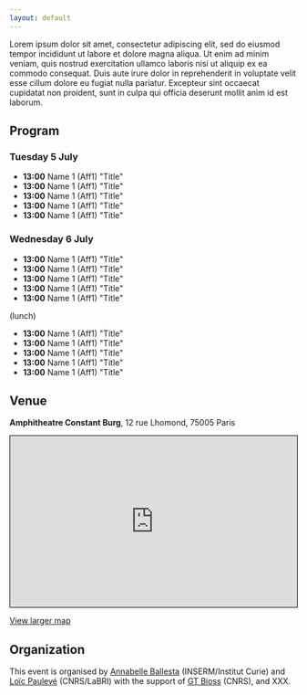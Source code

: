 ```yaml
---
layout: default
---
```


Lorem ipsum dolor sit amet, consectetur adipiscing elit, sed do eiusmod tempor incididunt ut labore et dolore magna aliqua. Ut enim ad minim veniam, quis nostrud exercitation ullamco laboris nisi ut aliquip ex ea commodo consequat. Duis aute irure dolor in reprehenderit in voluptate velit esse cillum dolore eu fugiat nulla pariatur. Excepteur sint occaecat cupidatat non proident, sunt in culpa qui officia deserunt mollit anim id est laborum.

## Program

### Tuesday 5 July

* **13:00** Name 1 (Aff1) "Title"
* **13:00** Name 1 (Aff1) "Title"
* **13:00** Name 1 (Aff1) "Title"
* **13:00** Name 1 (Aff1) "Title"
* **13:00** Name 1 (Aff1) "Title"

### Wednesday 6 July

* **13:00** Name 1 (Aff1) "Title"
* **13:00** Name 1 (Aff1) "Title"
* **13:00** Name 1 (Aff1) "Title"
* **13:00** Name 1 (Aff1) "Title"
* **13:00** Name 1 (Aff1) "Title"

(lunch)

* **13:00** Name 1 (Aff1) "Title"
* **13:00** Name 1 (Aff1) "Title"
* **13:00** Name 1 (Aff1) "Title"
* **13:00** Name 1 (Aff1) "Title"
* **13:00** Name 1 (Aff1) "Title"

## Venue

**Amphitheatre Constant Burg**, 12 rue Lhomond, 75005 Paris

<iframe width="100%" height="300" frameborder="0" scrolling="no" marginheight="0" marginwidth="0" src="https://www.openstreetmap.org/export/embed.html?bbox=2.3434057831764226%2C48.843220762337914%2C2.347885072231293%2C48.84478472278177&amp;layer=mapnik&amp;marker=48.84400274866488%2C2.3456454277038574" style="border: 1px solid black"></iframe>

[View larger map](https://www.openstreetmap.org/?mlat=48.84400&amp;mlon=2.34565#map=19/48.84400/2.34565)



## Organization

This event is organised by <a href="http://annabelle.ballesta.fr/">Annabelle Ballesta</a> (INSERM/Institut Curie) and <a href="https://loicpauleve.name">Loïc Paulevé</a> (CNRS/LaBRI) with the support of
<a href="http://bioss-cnrs.fr">GT Bioss</a> (CNRS), and XXX.
